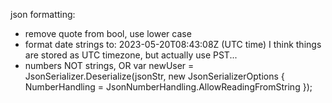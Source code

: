 json formatting:

- remove quote from bool, use lower case
- format date strings to: 2023-05-20T08:43:08Z (UTC time)
  I think things are stored as UTC timezone, but actually use PST...
- numbers NOT strings, OR
  var newUser = JsonSerializer.Deserialize<StravaUser>(jsonStr, new JsonSerializerOptions
  {
  NumberHandling = JsonNumberHandling.AllowReadingFromString
  });
